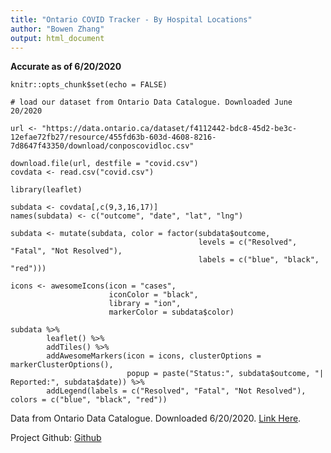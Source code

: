 ```yaml
---
title: "Ontario COVID Tracker - By Hospital Locations"
author: "Bowen Zhang"
output: html_document
---
```


**Accurate as of 6/20/2020**

```{r setup, include=FALSE}
knitr::opts_chunk$set(echo = FALSE)
```

```{r load data, cache=TRUE}
# load our dataset from Ontario Data Catalogue. Downloaded June 20/2020

url <- "https://data.ontario.ca/dataset/f4112442-bdc8-45d2-be3c-12efae72fb27/resource/455fd63b-603d-4608-8216-7d8647f43350/download/conposcovidloc.csv"

download.file(url, destfile = "covid.csv")
covdata <- read.csv("covid.csv")
```

```{r map, out.width="100%", fig.height=8, message=FALSE}
library(leaflet)

subdata <- covdata[,c(9,3,16,17)]
names(subdata) <- c("outcome", "date", "lat", "lng")

subdata <- mutate(subdata, color = factor(subdata$outcome,
                                          levels = c("Resolved", "Fatal", "Not Resolved"),
                                          labels = c("blue", "black", "red")))

icons <- awesomeIcons(icon = "cases",
                      iconColor = "black",
                      library = "ion",
                      markerColor = subdata$color)

subdata %>%
        leaflet() %>%
        addTiles() %>%
        addAwesomeMarkers(icon = icons, clusterOptions = markerClusterOptions(), 
                          popup = paste("Status:", subdata$outcome, "| Reported:", subdata$date)) %>% 
        addLegend(labels = c("Resolved", "Fatal", "Not Resolved"), colors = c("blue", "black", "red"))

```

Data from Ontario Data Catalogue. Downloaded 6/20/2020. [Link Here](https://data.ontario.ca/dataset/confirmed-positive-cases-of-covid-19-in-ontario/resource/455fd63b-603d-4608-8216-7d8647f43350).

Project Github: [Github](https://github.com/b-zhang93/Ontario-Covid-Tracker-Interactive-Mairmed-positive-casep)



